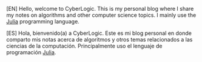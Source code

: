 [EN] Hello, welcome to CyberLogic. This is my personal blog where I share my notes on algorithms and
other computer science topics. I mainly use the [Julia](https://julialang.org) programming language.

[ES] Hola, bienvenido(a) a CyberLogic. Este es mi blog personal en donde comparto mis notas acerca
de algoritmos y otros temas relacionados a las ciencias de la computación. Principalmente uso el 
lenguaje de programación [Julia](https://julialang.org).
